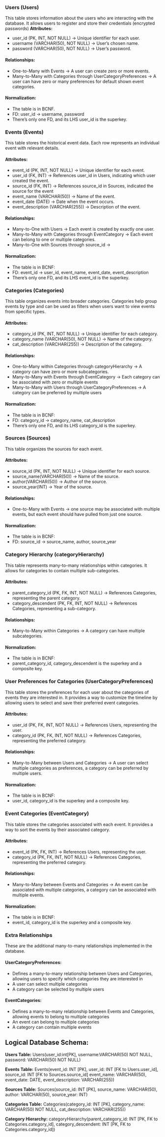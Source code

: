 ### Users (Users) ###
This table stores information about the users who are interacting with the database. It allows users to register and store their credentials (encrypted passwords)
**Attributes:**
  -  user_id (PK, INT, NOT NULL) → Unique identifier for each user.
  -  username (VARCHAR(50), NOT NULL) → User’s chosen name.
  -  password (VARCHAR(50), NOT NULL) → User’s password.
#### **Relationships:**
  -  One-to-Many with Events → A user can create zero or more events.
  -  Many-to-Many with Categories through UserCategoryPreferences → A user can have zero or many preferences for default shown event categories.
#### **Normalization:**
  -  The table is in BCNF.
  -  FD: user_id → username, password
  -  There’s only one FD, and its LHS user_id is the superkey.
### Events (Events) ###
This table stores the historical event data. Each row represents an individual event with relevant details.
#### **Attributes:**
  -  event_id (PK, INT, NOT NULL) → Unique identifier for each event.
  -  user_id (FK, INT) → References user_id in Users, indicating which user created the event.
  -  source_id (FK, INT) → References source_id in Sources, indicated the source for the event
  -  event_name (VARCHAR(50)) → Name of the event.
  -  event_date (DATE) → Date when the event occurs.
  -  event_description (VARCHAR(255)) → Description of the event.
#### **Relationships:**
  -  Many-to-One with Users → Each event is created by exactly one user.
  -  Many-to-Many with Categories through EventCategory → Each event can belong to one or multiple categories.
  -  Many-to-One with Sources through source_id →
#### **Normalization:**
  -  The table is in BCNF:
  -  FD: event_id → user_id, event_name, event_date, event_description
  -  There’s only one FD, and its LHS event_id is the superkey.
### Categories (Categories) ###
This table organizes events into broader categories. Categories help group events by type and can be used as filters when users want to view events from specific types.
#### **Attributes:**
  -  category_id (PK, INT, NOT NULL) → Unique identifier for each category.
  -  category_name (VARCHAR(50), NOT NULL) → Name of the category.
  -  cat_description (VARCHAR(255)) → Description of the category.
#### **Relationships:**
  -  One-to-Many within Categories through categoryHierarchy → A category can have zero or more subcategories.
  - Many-to-Many with Events through EventCategory → Each category can be associated with zero or multiple events
  - Many-to-Many with Users through UserCategoryPreferences → A category can be preferred by multiple users
#### **Normalization:**
  -  The table is in BCNF:
  -  FD: category_id → category_name, cat_description
  -  There’s only one FD, and its LHS category_id is the superkey.
### Sources (Sources) ###
This table organizes the sources for each event. 
#### **Attributes:**
  - source_id (PK, INT, NOT NULL) → Unique identifier for each source.
  - source_name(VARCHAR(50)) → Name of the source.
  - author(VARCHAR(50)) → Author of the source.
  - source_year(INT) → Year of the source.
#### **Relationships:**
  - One-to-Many with Events → one source may be associated with multiple events, but each event should have pulled from just one source.
#### **Normalization:**
  - The table is in BCNF:
  - FD: source_id → source_name, author, source_year
### Category Hierarchy (categoryHierarchy) ###
This table represents many-to-many relationships within categories. It allows for categories to contain multiple sub-categories.
#### **Attributes:**
  -  parent_category_id (PK, FK, INT, NOT NULL) → References Categories, representing the parent category.
  -  category_descendent (PK, FK, INT, NOT NULL) → References Categories, representing a sub-category.
#### **Relationships:**
  -  Many-to-Many within Categories → A category can have multiple subcategories.
#### **Normalization:**
  -  The table is in BCNF:
  -  parent_category_id, category_descendent is the superkey and a composite key.
### **User Preferences for Categories (UserCategoryPreferences)**
This table stores the preferences for each user about the categories of events they are interested in. It provides a way to customize the timeline by allowing users to select and save their preferred event categories.
#### **Attributes:**
  -  user_id (PK, FK, INT, NOT NULL) → References Users, representing the user.
  -  category_id (PK, FK, INT, NOT NULL) → References Categories, representing the preferred category.
#### **Relationships:**
  -  Many-to-Many between Users and Categories → A user can select multiple categories as preferences, a category can be preferred by multiple users.
#### **Normalization:**
  -  The table is in BCNF:
  -  user_id, category_id is the superkey and a composite key.
### **Event Categories (EventCategory)**
This table stores the categories associated with each event. It provides a way to sort the events by their associated category.
#### **Attributes:**
  -  event_id (PK, FK, INT) → References Users, representing the user.
  -  category_id (PK, FK, INT, NOT NULL) → References Categories, representing the preferred category.
#### **Relationships:**
  -  Many-to-Many between Events and Categories → An event can be associated with multiple categories, a category can be associated with multiple events.
#### **Normalization:**
  -  The table is in BCNF:
  -  event_id, category_id is the superkey and a composite key.
### Extra Relationships ###
These are the additional many-to-many relationships implemented in the database.
#### **UserCategoryPreferences:**
  - Defines a many-to-many relationship between Users and Categories, allowing users to specify which categories they are interested in
  - A user can select multiple categories
  - A category can be selected by multiple users
#### **EventCategories:**
  - Defines a many-to-many relationship between Events and Categories, allowing events to belong to multiple categories
  - An event can belong to multiple categories
  - A category can contain multiple events

## Logical Database Schema: ##
**Users Table:** 
Users(user_id:int[PK],
username:VARCHAR(50) NOT NULL,
password: VARCHAR(50) NOT NULL)

**Events Table:**
Events(event_id: INT [PK],
	user_id: INT [FK to Users.user_id],
  source_id: INT [FK to Sources.source_id]
	event_name: VARCHAR(50),
	event_date: DATE,
	event_description: VARCHAR(255))

**Sources Table:**
Sources(source_id: INT [PK],
  source_name: VARCHAR(50),
  author: VARCHAR(50),
  source_year: INT)

**Categories Table:**
Categories(category_id: INT [PK],
	category_name: VARCHAR(50) NOT NULL,
	cat_description: VARCHAR(255))

**Category Hierarchy:**
categoryHierarchy(parent_category_id: INT [PK, FK to Categories.category_id],
category_descendent: INT [PK, FK to Categories.category_id])
